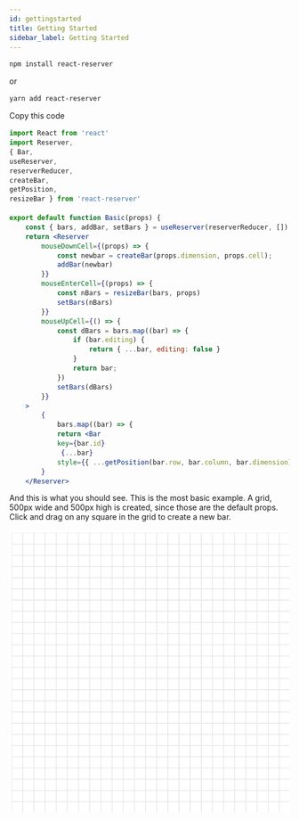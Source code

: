 ```yaml
---
id: gettingstarted
title: Getting Started
sidebar_label: Getting Started
---
```


``` bash
npm install react-reserver
```

or

``` bash
yarn add react-reserver
```

Copy this code

``` jsx
import React from 'react'
import Reserver, 
{ Bar, 
useReserver,
reserverReducer,
createBar, 
getPosition, 
resizeBar } from 'react-reserver'

export default function Basic(props) {
    const { bars, addBar, setBars } = useReserver(reserverReducer, [])    
    return <Reserver 
        mouseDownCell={(props) => {
            const newbar = createBar(props.dimension, props.cell);
            addBar(newbar)
        }}
        mouseEnterCell={(props) => {
            const nBars = resizeBar(bars, props)
            setBars(nBars)
        }}
        mouseUpCell={() => {  
            const dBars = bars.map((bar) => {
                if (bar.editing) {
                    return { ...bar, editing: false }
                }
                return bar;
            })
            setBars(dBars)
        }}
    >
        {
            bars.map((bar) => {
            return <Bar 
            key={bar.id}
             {...bar} 
            style={{ ...getPosition(bar.row, bar.column, bar.dimension) }} /> })
        }
    </Reserver>
```
And this is what you should see.
This is the most basic example.
A grid, 500px wide and 500px high is created, since those are the default props.
Click and drag on any square in the grid to create a new bar.

![img](../static/gifs/basic.gif)


